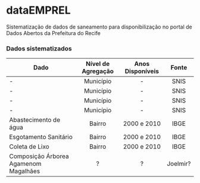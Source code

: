 # dataEMPREL
Sistematização de dados de saneamento para disponibilização no portal de Dados Abertos da Prefeitura do Recife

### Dados sistematizados

| **Dado**                      | **Nível de Agregação**  | **Anos Disponíveis** |   **Fonte**  |         
| ----------------------------- |:----------------------: | :------------------: | :-----------:
|  -                              | Município              | -                   | SNIS |
|  -                              | Município              | -                   | SNIS |
|  -                              | Município              | -                   | SNIS |
|  -                              | Município              | -                   | SNIS |
| Abastecimento de água            | Bairro                | 2000 e 2010         | IBGE  |
| Esgotamento Sanitário            | Bairro                | 2000 e 2010         | IBGE  |
| Coleta de Lixo                   | Bairro                | 2000 e 2010         | IBGE  |
| Composição Árborea Agamenom Magalhães   | ?               | ?                  | Joelmir? |



